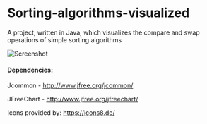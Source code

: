 # Sorting-algorithms-visualized
A project, written in Java, which visualizes the compare and swap operations of simple sorting algorithms

![Screenshot](https://i.ibb.co/N2sCS1f/index.png)

#### Dependencies:

Jcommon - http://www.jfree.org/jcommon/

JFreeChart - http://www.jfree.org/jfreechart/

Icons provided by:
https://icons8.de/
